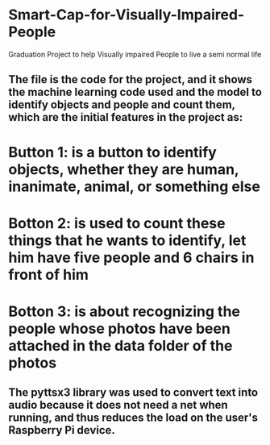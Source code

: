 # Smart-Cap-for-Visually-Impaired-People
Graduation Project to help Visually impaired People to live a  semi normal life

## The file is the code for the project, and it shows the machine learning code used and the model to identify objects and people and count them, which are the initial features in the project as:

# Button 1: is a button to identify objects, whether they are human, inanimate, animal, or something else
# Botton 2: is used to count these things that he wants to identify, let him have five people and 6 chairs in front of him
# Botton 3: is about recognizing the people whose photos have been attached in the data folder of the photos


<h2>The pyttsx3 library was used to convert text into audio because it does not need a net when running, and thus reduces the load on the user's Raspberry Pi device.</h2>
